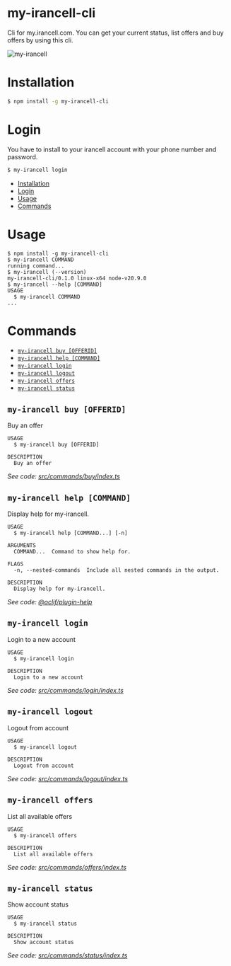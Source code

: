my-irancell-cli
=================

Cli for my.irancell.com. You can get your current status, list offers and buy offers by using this cli.

![my-irancell](https://github.com/erfanium/my-irancell-cli/assets/47688578/8a8350b4-96a8-4b84-98d3-c22e6b2a7289)


# Installation
```sh
$ npm install -g my-irancell-cli
```

# Login
You have to install to your irancell account with your phone number and password. 
```sh
$ my-irancell login
```

<!-- toc -->
* [Installation](#installation)
* [Login](#login)
* [Usage](#usage)
* [Commands](#commands)
<!-- tocstop -->
# Usage
<!-- usage -->
```sh-session
$ npm install -g my-irancell-cli
$ my-irancell COMMAND
running command...
$ my-irancell (--version)
my-irancell-cli/0.1.0 linux-x64 node-v20.9.0
$ my-irancell --help [COMMAND]
USAGE
  $ my-irancell COMMAND
...
```
<!-- usagestop -->
# Commands
<!-- commands -->
* [`my-irancell buy [OFFERID]`](#my-irancell-buy-offerid)
* [`my-irancell help [COMMAND]`](#my-irancell-help-command)
* [`my-irancell login`](#my-irancell-login)
* [`my-irancell logout`](#my-irancell-logout)
* [`my-irancell offers`](#my-irancell-offers)
* [`my-irancell status`](#my-irancell-status)

## `my-irancell buy [OFFERID]`

Buy an offer

```
USAGE
  $ my-irancell buy [OFFERID]

DESCRIPTION
  Buy an offer
```

_See code: [src/commands/buy/index.ts](https://github.com/erfanium/my-irancell-cli/blob/master/src/commands/buy/index.ts)_

## `my-irancell help [COMMAND]`

Display help for my-irancell.

```
USAGE
  $ my-irancell help [COMMAND...] [-n]

ARGUMENTS
  COMMAND...  Command to show help for.

FLAGS
  -n, --nested-commands  Include all nested commands in the output.

DESCRIPTION
  Display help for my-irancell.
```

_See code: [@oclif/plugin-help](https://github.com/oclif/plugin-help/blob/v6.2.3/src/commands/help.ts)_

## `my-irancell login`

Login to a new account

```
USAGE
  $ my-irancell login

DESCRIPTION
  Login to a new account
```

_See code: [src/commands/login/index.ts](https://github.com/erfanium/my-irancell-cli/blob/master/src/commands/login/index.ts)_

## `my-irancell logout`

Logout from account

```
USAGE
  $ my-irancell logout

DESCRIPTION
  Logout from account
```

_See code: [src/commands/logout/index.ts](https://github.com/erfanium/my-irancell-cli/blob/master/src/commands/logout/index.ts)_

## `my-irancell offers`

List all available offers

```
USAGE
  $ my-irancell offers

DESCRIPTION
  List all available offers
```

_See code: [src/commands/offers/index.ts](https://github.com/erfanium/my-irancell-cli/blob/master/src/commands/offers/index.ts)_

## `my-irancell status`

Show account status

```
USAGE
  $ my-irancell status

DESCRIPTION
  Show account status
```

_See code: [src/commands/status/index.ts](https://github.com/erfanium/my-irancell-cli/blob/master/src/commands/status/index.ts)_
<!-- commandsstop -->
